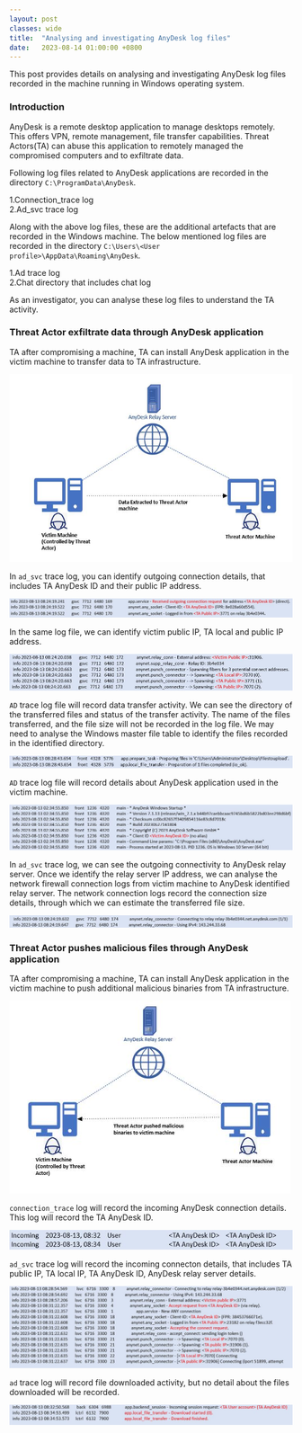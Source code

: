 ```yaml
---
layout: post
classes: wide
title:  "Analysing and investigating AnyDesk log files"
date:   2023-08-14 01:00:00 +0800
--- 
```

This post provides details on analysing and investigating AnyDesk log files recorded in the machine running in Windows operating system.  

 
### Introduction
AnyDesk is a remote desktop application to manage desktops remotely. This offers VPN, remote management, file transfer capabilities. Threat Actors(TA) can abuse this application to remotely managed the compromised computers and to exfiltrate data.  

Following log files related to AnyDesk applications are recorded in the directory `C:\ProgramData\AnyDesk`.  

1.Connection_trace log  
2.Ad_svc trace log   

Along with the above log files, these are the additional artefacts that are recorded in the Windows machine. The below mentioned log files are recorded in the directory `C:\Users\<User profile>\AppData\Roaming\AnyDesk`.    

1.Ad trace log  
2.Chat directory that includes chat log   

As an investigator, you can analyse these log files to understand the TA activity.     

### Threat Actor exfiltrate data through AnyDesk application

TA after compromising a machine, TA can install AnyDesk application in the victim machine to transfer data to TA infrastructure. 

![AnyDesk_Attacks](/image/anydesk/dataextraction.JPG)

In `ad_svc` trace log, you can identify outgoing connection details, that includes TA AnyDesk ID and their public IP address.  

![AnyDesk_outgoing](/image/anydesk/outgoing.JPG)

In the same log file, we can identify victim public IP, TA local and public IP address.  

![AnyDesk_IP](/image/anydesk/ipdetails.JPG)

`AD` trace log file will record data transfer activity. We can see the directory of the transferred files and status of the transfer activity. The name of the files transferred, and the file size will not be recorded in the log file. We may need to analyse the Windows master file table to identify the files recorded in the identified directory.     

![AnyDesk_datatransfer](/image/anydesk/datatransfer.JPG)

`AD` trace log file will record details about AnyDesk application used in the victim machine.  

![AnyDesk_victim](/image/anydesk/victim.JPG)

In `ad_svc` trace log, we can see the outgoing connectivity to AnyDesk relay server. Once we identify the relay server IP address, we can analyse the network firewall connection logs from victim machine to AnyDesk identified relay server. The network connection logs record the connection size details, through which we can estimate the transferred file size.   
 
![AnyDesk_relay](/image/anydesk/relay.JPG)


### Threat Actor pushes malicious files through AnyDesk application

TA after compromising a machine, TA can install AnyDesk application in the victim machine to push additional malicious binaries from TA infrastructure.   

![AnyDesk_binary](/image/anydesk/maliciousbinary1.JPG)

`connection_trace` log will record the incoming AnyDesk connection details. This log will record the TA AnyDesk ID.    
  
![AnyDesk_incoming](/image/anydesk/incoming.JPG)

`ad_svc` trace log will record the incoming connecton details, that includes TA public IP, TA local IP, TA AnyDesk ID, AnyDesk relay server details.  
   
![AnyDesk_incomingip](/image/anydesk/incomingipdetails.JPG)

`ad` trace log will record file downloaded activity, but no detail about the files downloaded will be recorded.    
   
![AnyDesk_incomingip](/image/anydesk/incomingpush.JPG)



